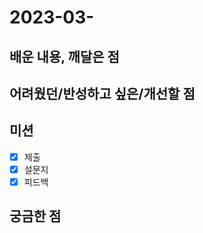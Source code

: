 # 2023-03-

## 배운 내용, 깨달은 점


## 어려웠던/반성하고 싶은/개선할 점


## 미션

- [x] 제출
- [x] 설문지
- [x] 피드백

## 궁금한 점


